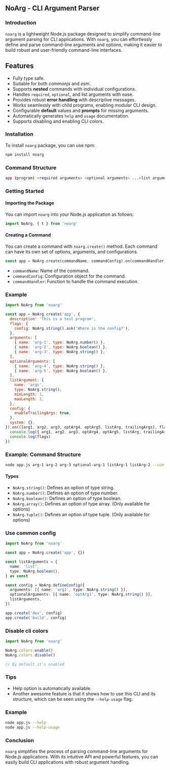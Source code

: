 ## NoArg - CLI Argument Parser

### Introduction

`noarg` is a lightweight Node.js package designed to simplify command-line argument parsing for CLI applications. With `noarg`, you can effortlessly define and parse command-line arguments and options, making it easier to build robust and user-friendly command-line interfaces.

## Features

- Fully type safe.
- Suitable for both _commonjs_ and _esm_.
- Supports **nested** commands with individual configurations.
- Handles `required`, `optional`, and list arguments with ease.
- Provides robust **error handling** with descriptive messages.
- Works seamlessly with child programs, enabling modular CLI design.
- Configurable **default** values and **prompts** for missing arguments.
- Automatically generates `help` and `usage` documentation.
- Supports disabling and enabling CLI colors.

### Installation

To install `noarg` package, you can use npm:

```bash
npm install noarg
```

### Command Structure

```sh
app (program) <required arguments> <optional arguments> ...<list arguments> [options]
```

### Getting Started

#### Importing the Package

You can import `noarg` into your Node.js application as follows:

```javascript
import NoArg, { t } from 'noarg'
```

#### Creating a Command

You can create a command with `noarg.create()` method. Each command can have its own set of options, arguments, and configurations.

```javascript
const app = NoArg.create(commandName, commandConfig).on(commandHandler)
```

- `commandName`: Name of the command.
- `commandConfig`: Configuration object for the command.
- `commandHandler`: Function to handle the command execution.

### Example

```javascript
import NoArg from 'noarg'

const app = NoArg.create('app', {
  description: 'This is a test program',
  flags: {
    config: NoArg.string().ask('Where is the config?'),
  },
  arguments: [
    { name: 'arg-1', type: NoArg.number() },
    { name: 'arg-2', type: NoArg.boolean() },
    { name: 'arg-3', type: NoArg.string() },
  ],
  optionalArguments: [
    { name: 'arg-4', type: NoArg.string() },
    { name: 'arg-5', type: NoArg.boolean() },
  ],
  listArgument: {
    name: 'args',
    type: NoArg.string(),
    minLength: 1,
    maxLength: 3,
  },
  config: {
    enableTrailingArgs: true,
  },
  system: {},
}).on(([arg1, arg2, arg3, optArg4, optArg5, listArg, trailingArgs], flags) => {
  console.log({ arg1, arg2, arg3, optArg4, optArg5, listArg, trailingArgs })
  console.log(flags)
})
```

### Example: Command Structure

```sh
node app.js arg-1 arg-2 arg-3 optional-arg-1 listArg-1 listArg-2 --config config.json
```

#### Types

- `NoArg.string()`: Defines an option of type string.
- `NoArg.number()`: Defines an option of type number.
- `NoArg.boolean()`: Defines an option of type boolean.
- `NoArg.array()`: Defines an option of type array. (Only available for options)
- `NoArg.tuple()`: Defines an option of type tuple. (Only available for options)

### Use common config

```ts
import NoArg from 'noarg'

const app = NoArg.create('app', {})

const listArguments = {
  name: 'list',
  type: NoArg.boolean(),
} as const

const config = NoArg.defineConfig({
  arguments: [{ name: 'arg1', type: NoArg.string() }],
  optionalArguments: [{ name: 'optArg1', type: NoArg.string() }],
  listArguments,
})

app.create('dev', config)
app.create('build', config)
```

### Disable cli colors

```ts
import NoArg from 'noarg'

NoArg.colors.enable()
NoArg.colors.disable()

// By default it's enabled
```

### Tips

- Help option is automatically available.
- Another awesome feature is that it shows how to use this CLI and its structure, which can be seen using the `--help-usage` flag.

### Example

```sh
node app.js --help
node app.js --help-usage
```

### Conclusion

`noarg` simplifies the process of parsing command-line arguments for Node.js applications. With its intuitive API and powerful features, you can easily build CLI applications with robust argument handling.
